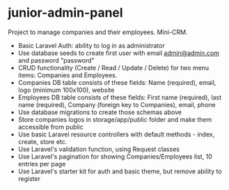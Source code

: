 # junior-admin-panel
Project to manage companies and their employees. Mini-CRM.

- Basic Laravel Auth: ability to log in as administrator
- Use database seeds to create first user with email admin@admin.com and password "password"
- CRUD functionality (Create / Read / Update / Delete) for two menu items: Companies and Employees.
- Companies DB table consists of these fields: Name (required), email, logo (minimum 100x100), website
- Employees DB table consists of these fields: First name (required), last name (required), Company (foreign key to Companies), email, phone
- Use database migrations to create those schemas above
- Store companies logos in storage/app/public folder and make them accessible from public
- Use basic Laravel resource controllers with default methods - index, create, store etc.
- Use Laravel's validation function, using Request classes
- Use Laravel's pagination for showing Companies/Employees list, 10 entries per page
- Use Laravel's starter kit for auth and basic theme, but remove ability to register
